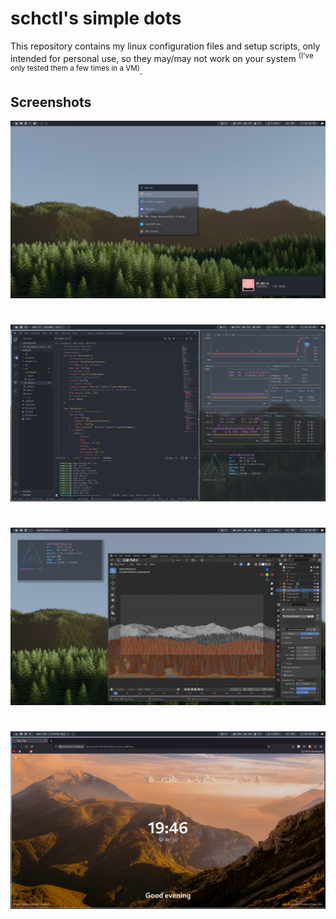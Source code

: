 # schctl's simple dots

This repository contains my linux configuration files and setup scripts, only intended for personal use, so they may/may not work on your system <sup>(I've only tested them a few times in a VM)</sup>.

## Screenshots
<img src="res/rofi-notif.png">

#
<img src="res/vscode.png">

#
<img src="res/blender.png">

#
<img src="res/firefox.png">
